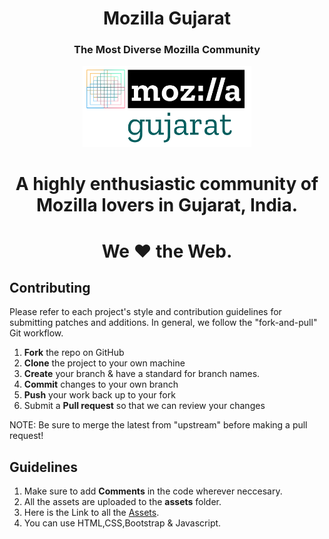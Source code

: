 <h1 align="center">
Mozilla Gujarat
 </h1>
 <h3 align="center"> The Most Diverse Mozilla Community
</h3>
<p align="center">
 <a href="">
    <img alt="Mozilla Gujarat" src="https://github.com/pransh15/mozguj-logo/blob/master/mozguj-horizontal-black.png" width="270" >
  </a>
 </p>

<h1 align="center">A highly enthusiastic community of Mozilla lovers in Gujarat, India. </h1>
<h1 align="center">We ❤️ the Web.</h1>

Contributing
------------

Please refer to each project's style and contribution guidelines for submitting patches and additions. In general, we follow the "fork-and-pull" Git workflow.

 1. **Fork** the repo on GitHub
 2. **Clone** the project to your own machine
 3. **Create** your branch & have a standard for branch names.
 4. **Commit** changes to your own branch
 5. **Push** your work back up to your fork
 6. Submit a **Pull request** so that we can review your changes

NOTE: Be sure to merge the latest from "upstream" before making a pull request!

Guidelines
------------

 1. Make sure to add **Comments** in the code wherever neccesary.
 2. All the assets are uploaded to the **assets** folder.
 3. Here is the Link to all the [Assets](https://xd.adobe.com/view/d91a1403-d669-476a-42e6-5a0fc1f8c912-af2b/screen/89b3f260-08cf-465e-89db-9c26910765ac/Web-1920-8).
 4. You can use HTML,CSS,Bootstrap & Javascript.
